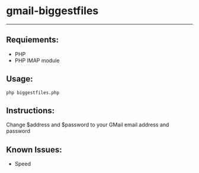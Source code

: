 # gmail-biggestfiles
---

## Requiements:
* PHP
* PHP IMAP module

## Usage:
~~~
php biggestfiles.php
~~~

## Instructions:
Change $address and $password to your GMail email address and password

## Known Issues:
* Speed
